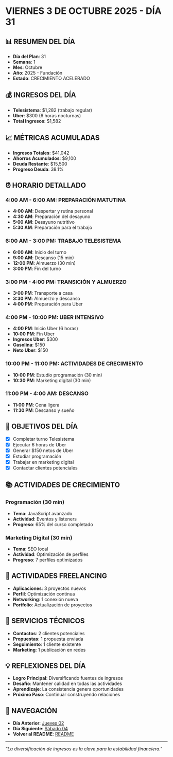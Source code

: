 # VIERNES 3 DE OCTUBRE 2025 - DÍA 31

## 📊 RESUMEN DEL DÍA
- **Día del Plan**: 31
- **Semana**: 1
- **Mes**: Octubre
- **Año**: 2025 - Fundación
- **Estado**: CRECIMIENTO ACELERADO

## 💰 INGRESOS DEL DÍA
- **Telesistema**: $1,282 (trabajo regular)
- **Uber**: $300 (6 horas nocturnas)
- **Total Ingresos**: $1,582

## 📈 MÉTRICAS ACUMULADAS
- **Ingresos Totales**: $41,042
- **Ahorros Acumulados**: $9,100
- **Deuda Restante**: $15,500
- **Progreso Deuda**: 38.1%

## ⏰ HORARIO DETALLADO

### 4:00 AM - 6:00 AM: PREPARACIÓN MATUTINA
- **4:00 AM**: Despertar y rutina personal
- **4:30 AM**: Preparación del desayuno
- **5:00 AM**: Desayuno nutritivo
- **5:30 AM**: Preparación para el trabajo

### 6:00 AM - 3:00 PM: TRABAJO TELESISTEMA
- **6:00 AM**: Inicio del turno
- **9:00 AM**: Descanso (15 min)
- **12:00 PM**: Almuerzo (30 min)
- **3:00 PM**: Fin del turno

### 3:00 PM - 4:00 PM: TRANSICIÓN Y ALMUERZO
- **3:00 PM**: Transporte a casa
- **3:30 PM**: Almuerzo y descanso
- **4:00 PM**: Preparación para Uber

### 4:00 PM - 10:00 PM: UBER INTENSIVO
- **4:00 PM**: Inicio Uber (6 horas)
- **10:00 PM**: Fin Uber
- **Ingresos Uber**: $300
- **Gasolina**: $150
- **Neto Uber**: $150

### 10:00 PM - 11:00 PM: ACTIVIDADES DE CRECIMIENTO
- **10:00 PM**: Estudio programación (30 min)
- **10:30 PM**: Marketing digital (30 min)

### 11:00 PM - 4:00 AM: DESCANSO
- **11:00 PM**: Cena ligera
- **11:30 PM**: Descanso y sueño

## 🎯 OBJETIVOS DEL DÍA
- [x] Completar turno Telesistema
- [x] Ejecutar 6 horas de Uber
- [x] Generar $150 netos de Uber
- [x] Estudiar programación
- [x] Trabajar en marketing digital
- [x] Contactar clientes potenciales

## 📚 ACTIVIDADES DE CRECIMIENTO

### Programación (30 min)
- **Tema**: JavaScript avanzado
- **Actividad**: Eventos y listeners
- **Progreso**: 65% del curso completado

### Marketing Digital (30 min)
- **Tema**: SEO local
- **Actividad**: Optimización de perfiles
- **Progreso**: 7 perfiles optimizados

## 💼 ACTIVIDADES FREELANCING
- **Aplicaciones**: 3 proyectos nuevos
- **Perfil**: Optimización continua
- **Networking**: 1 conexión nueva
- **Portfolio**: Actualización de proyectos

## 🔧 SERVICIOS TÉCNICOS
- **Contactos**: 2 clientes potenciales
- **Propuestas**: 1 propuesta enviada
- **Seguimiento**: 1 cliente existente
- **Marketing**: 1 publicación en redes

## 💡 REFLEXIONES DEL DÍA
- **Logro Principal**: Diversificando fuentes de ingresos
- **Desafío**: Mantener calidad en todas las actividades
- **Aprendizaje**: La consistencia genera oportunidades
- **Próximo Paso**: Continuar construyendo relaciones

## 🔗 NAVEGACIÓN
- **Día Anterior**: [Jueves 02](Jueves_02.md)
- **Día Siguiente**: [Sábado 04](Sabado_04.md)
- **Volver al README**: [README](../README.md)

---
*"La diversificación de ingresos es la clave para la estabilidad financiera."*
